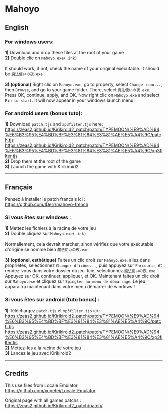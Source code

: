 # Mahoyo
## English
### For windows users:  
**1)** Download and drop these files at the root of your game  
**2)** Double clic on `Mahoyo.exe(.ink)`
<br><br>
It should work, if not, check the name of your original executable. It should be `魔法使いの夜.exe`
<br><br>
**3) (optional)** Right clic on `Mahoyo.exe`, go to property, select `Change icon...`, then `Browse`, and go to your game folder. There, select `魔法使いの夜.exe`. Press OK, continue, apply, and OK. Now right clic on `Mahoyo.exe` and select `Pin to start`. It will now appear in your windows launch menu!

### For android users (bonus tuto):  
**1)** Download `patch.tjs` and `xp3filter.tjs` here:
https://zeas2.github.io/Kirikiroid2_patch/patch/TYPEMOON/%E9%AD%94%E6%B3%95%E4%BD%BF%E3%81%84%E3%81%AE%E5%A4%9C/patch.tjs  
https://zeas2.github.io/Kirikiroid2_patch/patch/TYPEMOON/%E9%AD%94%E6%B3%95%E4%BD%BF%E3%81%84%E3%81%AE%E5%A4%9C/xp3filter.tjs   
**2)** Drop them at the root of the game  
**3)** Launch the game with Kirikiroid2  
  
***
  
## Français
Pensez à installer le patch français ici :  
https://github.com/IDerr/mahoyo-french  

### Si vous êtes sur windows :  
**1)** Mettez les fichiers à la racine de votre jeu  
**2)** Double cliquez sur `Mahoyo.exe(.ink)`
<br><br>
Normallement, cela devrait marcher, sinon vérifiez que votre exécutable d'origine se nomme bien `魔法使いの夜.exe`
<br><br>
**3) (optionel, esthétique)** Faites un clic droit sur `Mahoyo.exe`, allez dans propriétés, selectionnez `Changer d'icône...`, puis appuyez sur `Parcourir`, et rendez-vous dans votre dossier du jeu. Icie, selectionnez `魔法使いの夜.exe`. Appuyez sur OK, continuer, appliquer, et OK. Maintenant faites un clic droit sur `Mahoyo.exe` et cliquez sur `Epingler au menu de démarrage`. Le jeu apparaitra maintenant dans votre menu démarrer de windows !

### Si vous êtes sur android (tuto bonus) : 
**1)** Téléchargez `patch.tjs` et `xp3filter.tjs` ici :
https://zeas2.github.io/Kirikiroid2_patch/patch/TYPEMOON/%E9%AD%94%E6%B3%95%E4%BD%BF%E3%81%84%E3%81%AE%E5%A4%9C/patch.tjs  
https://zeas2.github.io/Kirikiroid2_patch/patch/TYPEMOON/%E9%AD%94%E6%B3%95%E4%BD%BF%E3%81%84%E3%81%AE%E5%A4%9C/xp3filter.tjs  
**2)** Mettez-les à la racine de votre jeu  
**3)** Lancez le jeu avec Kirikiroid2  
  
***

## Credits  
This use files from Locale Emulator  
https://github.com/xupefei/Locale-Emulator  

Original page with all games patchs :  
https://zeas2.github.io/Kirikiroid2_patch/patch/
